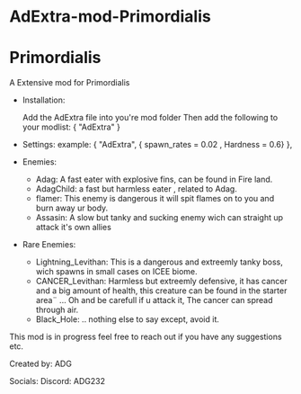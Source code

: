 # AdExtra-mod-Primordialis
# Primordialis
A Extensive mod for Primordialis

* Installation:

  Add the AdExtra file into you're mod folder
  Then add the following to your modlist: { "AdExtra" }

* Settings:
  example: { "AdExtra", { spawn_rates = 0.02 , Hardness = 0.6} },

  
* Enemies:
  - Adag: A fast eater with explosive fins, can be found in Fire land.
  - AdagChild: a fast but harmless eater , related to Adag.
  - flamer: This enemy is dangerous it will spit flames on to you and burn away ur body.
  - Assasin: A slow but tanky and sucking enemy wich can straight up attack it's own allies

* Rare Enemies:
  - Lightning_Levithan: This is a dangerous and extreemly tanky boss, wich spawns in small cases on ICEE biome.
  - CANCER_Levithan: Harmless but extreemly defensive, it has cancer and a big amount of health, this creature can be found in the starter area¨ ... Oh and be carefull if u attack it, The cancer can spread through air.
  - Black_Hole: .. nothing else to say except, avoid it. 

This mod is in progress feel free to reach out if you have any suggestions etc.

Created by: ADG

Socials:
  Discord: ADG232